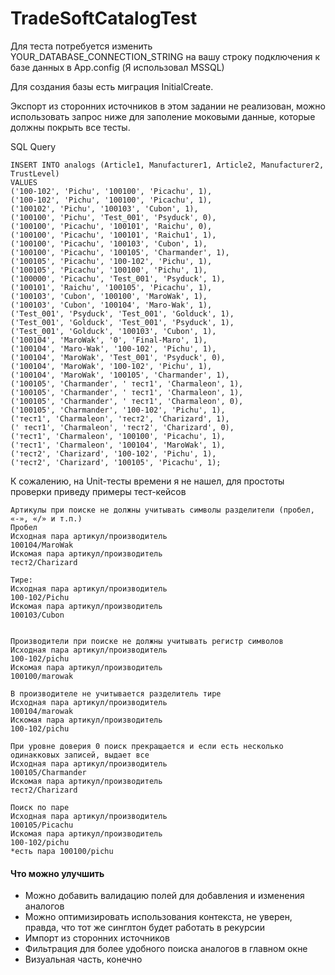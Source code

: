 # TradeSoftCatalogTest
Для теста потребуется изменить YOUR_DATABASE_CONNECTION_STRING на вашу строку подключения к базе данных в App.config (Я использовал MSSQL)

Для создания базы есть миграция InitialCreate.

Экспорт из сторонних источников в этом задании не реализован, можно использовать запрос ниже для заполение моковыми данные, которые должны покрыть все тесты.

SQL Query 
```
INSERT INTO analogs (Article1, Manufacturer1, Article2, Manufacturer2, TrustLevel)
VALUES
('100-102', 'Pichu', '100100', 'Picachu', 1),
('100-102', 'Pichu', '100100', 'Picachu', 1),
('100102', 'Pichu', '100103', 'Cubon', 1),
('100100', 'Pichu', 'Test_001', 'Psyduck', 0), 
('100100', 'Picachu', '100101', 'Raichu', 0),
('100100', 'Picachu', '100101', 'Raichu1', 1), 
('100100', 'Picachu', '100103', 'Cubon', 1), 
('100100', 'Picachu', '100105', 'Charmander', 1),
('100105', 'Picachu', '100-102', 'Pichu', 1), 
('100105', 'Picachu', '100100', 'Pichu', 1), 
('100000', 'Picachu', 'Test_001', 'Psyduck', 1), 
('100101', 'Raichu', '100105', 'Picachu', 1),
('100103', 'Cubon', '100100', 'MaroWak', 1), 
('100103', 'Cubon', '100104', 'Maro-Wak', 1),  
('Test_001', 'Psyduck', 'Test_001', 'Golduck', 1), 
('Test_001', 'Golduck', 'Test_001', 'Psyduck', 1),  
('Test_001', 'Golduck', '100103', 'Cubon', 1), 
('100104', 'MaroWak', '0', 'Final-Maro', 1),   
('100104', 'Maro-Wak', '100-102', 'Pichu', 1),
('100104', 'MaroWak', 'Test_001', 'Psyduck', 0), 
('100104', 'MaroWak', '100-102', 'Pichu', 1), 
('100104', 'MaroWak', '100105', 'Charmander', 1), 
('100105', 'Charmander', ' тест1', 'Charmaleon', 1), 
('100105', 'Charmander', ' тест1', 'Charmaleon', 1), 
('100105', 'Charmander', ' тест1', 'Charmaleon', 0),
('100105', 'Charmander', '100-102', 'Pichu', 1),
('тест1', 'Charmaleon', 'тест2', 'Charizard', 1),
(' тест1', 'Charmaleon', 'тест2', 'Charizard', 0),
('тест1', 'Charmaleon', '100100', 'Picachu', 1),
('тест1', 'Charmaleon', '100104', 'MaroWak', 1),
('тест2', 'Charizard', '100-102', 'Pichu', 1),
('тест2', 'Charizard', '100105', 'Picachu', 1);
```

К сожалению, на Unit-тесты времени я не нашел, для простоты проверки приведу примеры тест-кейсов
```
Артикулы при поиске не должны учитывать символы разделители (пробел, «-», «/» и т.п.)
Пробел
Исходная пара артикул/производитель
100104/MaroWak
Искомая пара артикул/производитель
тест2/Charizard

Тире:
Исходная пара артикул/производитель
100-102/Pichu
Искомая пара артикул/производитель
100103/Cubon


Производители при поиске не должны учитывать регистр символов
Исходная пара артикул/производитель
100-102/pichu
Искомая пара артикул/производитель
100100/marowak

В производителе не учитывается разделитель тире
Исходная пара артикул/производитель
100104/marowak
Искомая пара артикул/производитель
100-102/pichu

При уровне доверия 0 поиск прекращается и если есть несколько одинакковых записей, выдает все
Исходная пара артикул/производитель
100105/Charmander
Искомая пара артикул/производитель
тест2/Charizard

Поиск по паре
Исходная пара артикул/производитель
100105/Picachu
Искомая пара артикул/производитель
100-102/pichu
*есть пара 100100/pichu
```

#### Что можно улучшить
* Можно добавить валидацию полей для добавления и изменения аналогов
* Можно оптимизировать использования контекста, не уверен, правда, что тот же синглтон будет работать в рекурсии
* Импорт из сторонних источников
* Фильтрация для более удобного поиска аналогов в главном окне
* Визуальная часть, конечно
